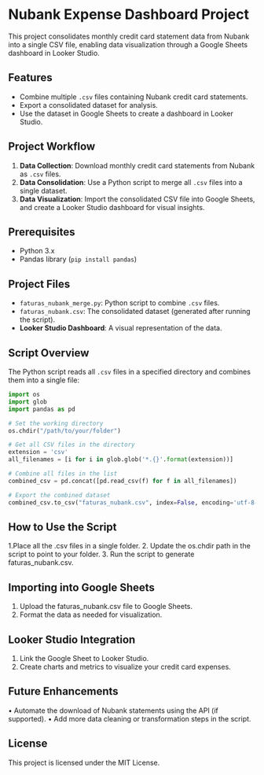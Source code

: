 # Nubank Expense Dashboard Project

This project consolidates monthly credit card statement data from Nubank into a single CSV file, enabling data visualization through a Google Sheets dashboard in Looker Studio.

## Features

- Combine multiple `.csv` files containing Nubank credit card statements.
- Export a consolidated dataset for analysis.
- Use the dataset in Google Sheets to create a dashboard in Looker Studio.

## Project Workflow

1. **Data Collection**: Download monthly credit card statements from Nubank as `.csv` files.
2. **Data Consolidation**: Use a Python script to merge all `.csv` files into a single dataset.
3. **Data Visualization**: Import the consolidated CSV file into Google Sheets, and create a Looker Studio dashboard for visual insights.

## Prerequisites

- Python 3.x
- Pandas library (`pip install pandas`)

## Project Files

- `faturas_nubank_merge.py`: Python script to combine `.csv` files.
- `faturas_nubank.csv`: The consolidated dataset (generated after running the script).
- **Looker Studio Dashboard**: A visual representation of the data.

## Script Overview

The Python script reads all `.csv` files in a specified directory and combines them into a single file:

```python
import os
import glob
import pandas as pd

# Set the working directory
os.chdir("/path/to/your/folder")

# Get all CSV files in the directory
extension = 'csv'
all_filenames = [i for i in glob.glob('*.{}'.format(extension))]

# Combine all files in the list
combined_csv = pd.concat([pd.read_csv(f) for f in all_filenames])

# Export the combined dataset
combined_csv.to_csv("faturas_nubank.csv", index=False, encoding='utf-8-sig')

```

## How to Use the Script

1.Place all the .csv files in a single folder.
2.	Update the os.chdir path in the script to point to your folder.
3.	Run the script to generate faturas_nubank.csv.

## Importing into Google Sheets

1.	Upload the faturas_nubank.csv file to Google Sheets.
2.	Format the data as needed for visualization.

## Looker Studio Integration

1.	Link the Google Sheet to Looker Studio.
2.	Create charts and metrics to visualize your credit card expenses.

## Future Enhancements

•	Automate the download of Nubank statements using the API (if supported).
•	Add more data cleaning or transformation steps in the script.

## License

This project is licensed under the MIT License.






